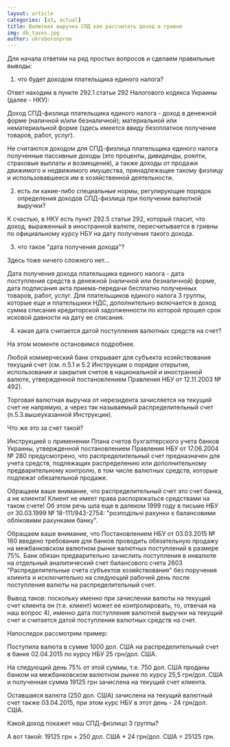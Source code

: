 ```yaml
---
layout: article
categories: [a3, actual]
title: Валютная выручка СПД как рассчитать доход в гривне
img: db_taxes.jpg
author: ukroboronprom
--- 
```


Для начала ответим на ряд простых вопросов и сделаем правильные выводы:

1) что будет доходом плательщика единого налога?

Ответ находим в пункте 292.1 статьи 292 Налогового кодекса Украины (далее - НКУ):

Доход СПД-физлица плательщика единого налога - доход в денежной форме (наличной и/или безналичной); материальной или 
нематериальной форме (здесь имеется ввиду безоплатное получение товаров, работ, услуг).

Не считаются доходом для СПД-физлица плательщика единого налога полученные пассивные доходы (это проценты, дивиденды, 
роялти, страховые выплаты и возмещения), а также доходы от продажи движимого и недвижимого имущества, принадлежащее 
такому физлицу и использовавшееся им в хозяйственной деятельности.

2) есть ли какие-либо специальные нормы, регулирующие порядок определения доходов СПД-физлица при получении валютной 
выручки? 

К счастью, в НКУ есть пункт 292.5 статьи 292, который гласит, что доход, выраженный в иностранной валюте, пересчитывается 
в гривны по официальному курсу НБУ на дату получения такого дохода. 

3) что такое "дата получения дохода"?

Здесь тоже ничего сложного нет...

Дата получения дохода плательщика единого налога - дата поступления средств в денежной (наличной или безналичной) форме,
дата подписания акта приема-передачи бесплатно полученных товаров, работ, услуг. Для плательщиков единого налога 3 группы,
которые еще и плательшики НДС, дополнительно включается в доход сумма списания кредиторской задолженности по которой прошел
срок исковой давности на дату ее списания.

4) какая дата считается датой поступления валютных средств на счет?

На этом моменте остановимся подробнее.

Любой коммерческий банк открывает для субъекта хозяйствования текущий счет (см. п.5.1 и 5.2 Инструкции о порядке открытия,
использования и закрытия счетов в национальной и иностранной валюте, утвержденной постановлением Правления НБУ от 12.11.2003
№ 492).

Торговая валютная выручка от нерезидента зачисляется на текущий счет не напрямую, а через так называемый распределительный
счет (п.5.3.вышеуказанной Инструкции).

Что же это за счет такой?

Инструкцией о применении Плана счетов бухгалтерского учета банков Украины, утвержденной постановлением Правления НБУ от
17.06.2004 № 280 предусмотрено, что распределительный счет предназначен для учета средств, подлежащих распределению или 
дополнительному предварительному контролю, в том числе валютных средств, которые подлежат обязательной продаже.

Обращаем ваше внимание, что распределительный счет это счет банка, а не клиента! Клиент не имеет права распоряжаться 
средствами на таком счете! Об этом речь шла еще в далеком 1999 году в письме НБУ от 30.03.1999 № 18-111/943-2754: 
"розподільчі рахунки є балансовими обліковими рахунками банку".

Обращаем ваше внимание, что Постановлением НБУ от 03.03.2015 № 160 введено требование для банков проводить обязательную 
продажу на межбанковском валютном рынке валютных поступлений в размере 75%. Банк обязан предварительно зачислить поступления 
в инвалюте на отдельный аналитический счет балансового счета 2603 "Распределительные счета субъектов хозяйствования" без
поручения клиента и исключительно на следующий рабочий день после поступления валюты на распределительный счет.

Вывод таков: поскольку именно при зачислении валюты на текущий счет клиента он (т.е. клиент) может ее контролировать, 
то, отвечая на наш вопрос 4), именно дата поступления валютной выручки на текущий счет и считается датой поступления 
валютных средств на счет.

Напоследок рассмотрим пример:

Поступила валюта в сумме 1000 дол. США на распределительный счет в банке 02.04.2015 по курсу НБУ 25 грн/дол. США.

На следующий день 75% от этой суммы, т.е. 750 дол. США проданы банком на межбанковском валютном рынке по курсу 25,5 
грн/дол. США и полученная сумма 19125 грн зачислена на текущий счет клиента.

Оставшаяся валюта (250 дол. США) зачислена на текущий валютный счет также 03.04.2015, при этом курс НБУ в этот день -
24 грн/дол. США.

Какой доход покажет наш СПД-физлицо 3 группы?

А вот такой: 19125 грн + 250 дол. США * 24 грн/дол. США = 25125 грн.
